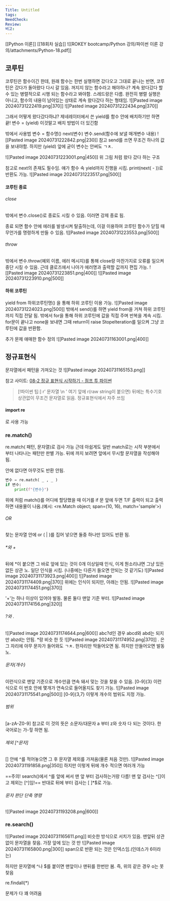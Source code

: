 ```yaml
---
Title: Untitled
tags: 
NeedCheck: 
Review: 
비고:
---
```

[[Python 이론]]
[[18회차 실습]]
![[ROKEY bootcamp/Python 강의/파이썬 이론 강의/attachments/Python-18.pdf]]
## 코루틴
코루틴은 함수이긴 한데, 원래 함수는 한번 실행하면 갔다오고 그대로 끝나는 반면, 코루틴은 갔다가 돌아왔다 다시 갈 있음. 꺼지지 않는 함수라고 해야하나? 계속 왔다갔다 할 수 있는 병렬적으로 시행 되는 함수라고 봐야함. 스레드랑은 다름. 완전히 병렬 실행은 아니고, 함수의 내용이 남아있는 상태로 계속 왔다갔다 하는 형태임.
![[Pasted image 20240731222419.png|370]]
![[Pasted image 20240731222434.png|370]]

그래서 어떻게 왔다갔다하냐?
제네레이터에서 쓴 yield를 함수 안에 배치하기만 하면 끝!
변수 = (yield)
이것말고 배치 방법이 더 있긴함

밖에서 사용법
변수  = 함수명()
next(변수)
변수.send(함수에 보낼 매개변수 내용)
![[Pasted image 20240731222842.png|230]]
참고 send를 쓰면 무조건 하나의 값을 보내야함.
하지만 (yield) 앞에 굳이 변수는 안써도 ㄱㅊ.

![[Pasted image 20240731223001.png|450]]
위 그림 처럼 왔다 갔다 하는 구조

참고로 next의 존재도 필수임. 얘가 함수 속 yield까지 진행을 시킴.
print(next( - ))로 반환도 가능.
![[Pasted image 20240731223517.png|500]]

#### 코루틴 종료
###### close
밖에서
변수.close()로 종료도 시킬 수 있음. 이러면 강제 종료 됨.

종료 되면 함수 안에 에러를 발생시켜 탈출하는데, 이걸 이용하여 코루틴 함수가 닫힐 때 무언가를 명령하게 만들 수 있음.
![[Pasted image 20240731223553.png|500]]

###### throw
밖에서
변수.throw(예외 이름, 에러 메시지)를 통해 close랑 마찬가지로 오류를 일으켜 중단 시킬 수 있음. 근데 클로즈에서 나아가 에러명과 출력할 값까지 편집 가능.
![[Pasted image 20240731223851.png|400]]
![[Pasted image 20240731223910.png|500]]

#### 하위 코루틴
yield from 하위코루틴명() 을 통해 하위 코루틴 이용 가능.
![[Pasted image 20240731224023.png|500]]
밖에서 send()를 하면 yield from을 거쳐 하위 코루틴까지 직접 전달 됨.
밖에서 for을 통해 하위 코루틴에 값을 직접 주며 반복을 계속 시킴.
for문이 끝나고 none을 보내면 그때 return이 raise StopeIteration를 일으켜 그냥 코루틴에 값을 반환함.

추가 문제 애매한 함수 정의
![[Pasted image 20240731163001.png|400]]


## 정규표현식
문자열에서 패턴을 가져오는 것
![[Pasted image 20240731165153.png]]

참고 사이트:
[08-2 정규 표현식 시작하기 - 점프 투 파이썬](https://wikidocs.net/4308)

> [!파이썬 팁:]
> r' 문자열 \\n '
>  여기 앞에 r(raw string이 붙으면) 뒤에는 특수기호 상관없이 무조건 문자열로 읽음.
>  정규표현식에서 자주 쓰임

#### import re
로 사용 가능
### re.match()
re.match( 패턴, 문자열)로 검사 가능
근데 아쉽게도 일반 match로는 시작 부분에서 부터 나타나는 패턴만 판별 가능.
뒤에 까지 보려면 앞에서 무시할 문자열을 작성해야 됨.

안에 없다면 아무것도 반환 안됨.

```python
변수 = re.match( _ , _ )
if 변수:
	print(f"{변수}")
```
위에 처럼 match()를 어디에 할당했을 때
이거를 if 문 앞에 두면 T/F 출력이 되고
출력하면 내용물이 나옴.(예시: <re.Match object; span=(10, 16), match='sample'>)

###### OR
찾는 문자열 안에 or ( | )를 집어 넣으면 둘중 하나만 있어도 반환 됨.
###### \*와 +
뒤에 \*이 붙으면 그 바로 앞에 있는 것이 0개 이상일때 인식, 이게 뭔소리냐면 그냥 있든 없든 상관 노. 일단 인식을 시킴. (나중에는 다른거 들오면 안되는 것 같기도)
![[Pasted image 20240731173923.png|400]]
![[Pasted image 20240731174409.png|370]]
위에는 인식이 되지만, 아래는 안됨.
![[Pasted image 20240731174451.png|370]]

'+'는 하나 이상이 있어야 발동.
물론 둘다 맨앞 기준 부터.
![[Pasted image 20240731174156.png|320]]

###### ?와 .
![[Pasted image 20240731174644.png|600]]
abc?d인 경우 abcd와 abd는 되지만 abzd는 안됨. \*랑 비슷 한 듯
![[Pasted image 20240731174952.png|370]]
. 은 그 자리에 아무 문자가 들어와도 ㄱㅊ. 한자리만 딱들어오면 됨.
하지만 안들어오면 발동 노.

###### 문자{개수}
이런식으로 맨앞 기준으로 개수만큼 연속 돼서 맞는 것을  찾을 수 있음.
\[0-9]{3} 이런식으로 이 번호 안에 몇개가 연속으로 들어올지도 찾기 가능.
![[Pasted image 20240731175541.png|500]]
\[0-9]{3,7} 이렇게 개수의 범위도 지정 가능.

###### 범위
\[a-zA-Z0-9] 참고로 이 것의 뜻은 소문자/대문자 a 부터 z와 숫자 다 되는 것이다.
한국어로는 가-힣 하면 됨.

###### 제외 \[^문자]
\[] 안에 ^를 적어놓으면 그 후 문자열 제외를 가져옴(물론 처음 것만). 
![[Pasted image 20240731191858.png|350]]
하지만 이렇게 뒤에 개수 적으면 여러개 가능

==주의! search()에서 ^를 앞에 써서 맨 앞 부터 검사하는거랑 다름! 맨 앞 검사는 ^\[]이고 제외는 \[^]임!== 
반대로 뒤에 부터 검사는 \[ ]\*$로 가능. 

###### 문자 판단 단축 명령
![[Pasted image 20240731193208.png|600]]


### re.search()
![[Pasted image 20240731165611.png]]
비슷한 방식으로 서치가 있음.
맨앞뒤 상관 없이 문자열을 찾음. 가장 앞에 있는 것 만
![[Pasted image 20240731165800.png|300]]
span으로 반환 되는 것은 인덱스임.(인데스가 6이라는)

하지만 문자열에 ^나 $를 붙이면
맨앞이나 맨뒤를 한번만 봄. 즉, 위의 같은 경우 o는 못 찾음

re.findall(*)

문제가 다 꽤 어려움